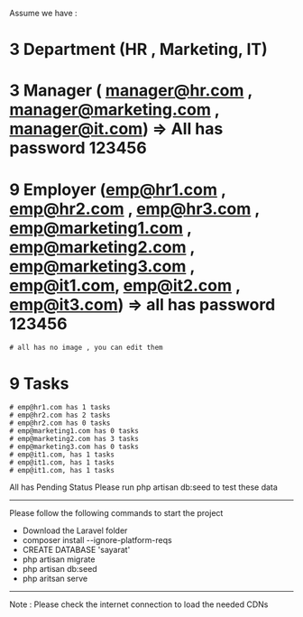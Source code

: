 Assume we have :

# 3 Department (HR , Marketing, IT)
# 3 Manager ( manager@hr.com , manager@marketing.com , manager@it.com) => All has password 123456
# 9 Employer (emp@hr1.com , emp@hr2.com , emp@hr3.com , emp@marketing1.com , emp@marketing2.com ,  emp@marketing3.com , emp@it1.com, emp@it2.com , emp@it3.com) => all has password 123456
    # all has no image , you can edit them
# 9 Tasks
	# emp@hr1.com has 1 tasks
	# emp@hr2.com has 2 tasks
	# emp@hr2.com has 0 tasks
	# emp@marketing1.com has 0 tasks
	# emp@marketing2.com has 3 tasks
	# emp@marketing3.com has 0 tasks
	# emp@it1.com, has 1 tasks
	# emp@it1.com, has 1 tasks
	# emp@it1.com, has 1 tasks

All has Pending Status
Please run php artisan db:seed to test these data
____________________________________________________________________________________________

Please follow the following commands to start the project

- Download the Laravel folder
- composer install --ignore-platform-reqs
- CREATE DATABASE 'sayarat'
- php artisan migrate
- php artisan db:seed
- php aritsan serve

____________________________________________________________________________________________


Note : Please check the internet connection to load the needed CDNs
